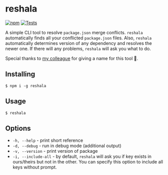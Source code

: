 # reshala

[![npm](https://img.shields.io/npm/v/reshala?color=cc3534)](https://www.npmjs.com/package/reshala)
[![Tests](https://github.com/yungvldai/reshala/actions/workflows/main.yml/badge.svg)](https://github.com/yungvldai/reshala/actions/workflows/main.yml)

A simple CLI tool to resolve `package.json` merge conflicts.
`reshala` automatically finds all your conflicted `package.json` files.
Also, `reshala` automatically determines version of any dependency and resolves the newer one.
If there will any problems, `reshala` will ask you what to do.

Special thanks to [my colleague](https://github.com/IvanAbramow) for giving a name for this tool 🤙.

## Installing
```
$ npm i -g reshala
```

## Usage
```
$ reshala
```

## Options

* `-h, --help` - print short reference
* `-d, --debug` - run in debug mode (additional output)
* `-v, --version` - print version of package
* `-i, --include-all` - by default, `reshala` will ask you if key exists in ours/theirs but not in the other. You can specify this option to include all keys without prompt.